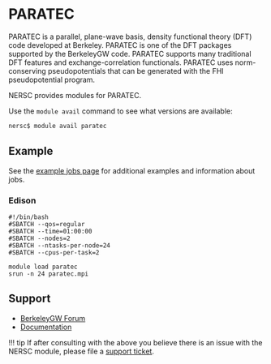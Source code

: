 # PARATEC

PARATEC is a parallel, plane-wave basis, density functional theory (DFT) code developed at Berkeley.  PARATEC is one of the DFT packages supported by the BerkeleyGW code. PARATEC supports many traditional DFT features and exchange-correlation functionals. PARATEC uses norm-conserving pseudopotentials that can be generated with the FHI pseudopotential program.

NERSC provides modules for PARATEC.

Use the `module avail` command to see what versions are available:

```bash
nersc$ module avail paratec
```

## Example

See the [example jobs page](/jobs/examples/) for additional
examples and information about jobs.

### Edison

```
#!/bin/bash
#SBATCH --qos=regular
#SBATCH --time=01:00:00
#SBATCH --nodes=2
#SBATCH --ntasks-per-node=24
#SBATCH --cpus-per-task=2

module load paratec
srun -n 24 paratec.mpi
```

## Support

*  [BerkeleyGW Forum](https://groups.google.com/a/berkeleygw.org/forum/#!forum/help)
*  [Documentation](http://oldsite.berkeleygw.org/releases/manual_v1.2.0.html#MeanField/PARATEC/README)

!!! tip
	If after consulting with the above you believe there is an issue
	with the NERSC module, please file a
	[support ticket](https://help.nersc.gov).